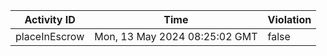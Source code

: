| Activity ID | Time | Violation |
| --- | --- | --- |
| placeInEscrow | Mon, 13 May 2024 08:25:02 GMT | false |